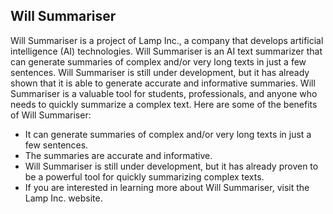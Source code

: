 ## Will Summariser
Will Summariser is a project of Lamp Inc., a company that develops artificial intelligence (AI) technologies. Will Summariser is an AI text summarizer that can generate summaries of complex and/or very long texts in just a few sentences. Will Summariser is still under development, but it has already shown that it is able to generate accurate and informative summaries. Will Summariser is a valuable tool for students, professionals, and anyone who needs to quickly summarize a complex text.
Here are some of the benefits of Will Summariser:
* It can generate summaries of complex and/or very long texts in just a few sentences.
* The summaries are accurate and informative.
* Will Summariser is still under development, but it has already proven to be a powerful tool for quickly summarizing complex texts.
* If you are interested in learning more about Will Summariser, visit the Lamp Inc. website.
